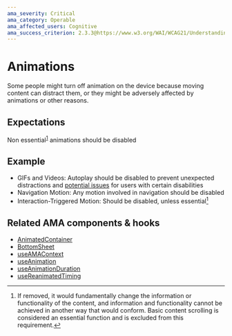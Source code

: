 ```yaml
---
ama_severity: Critical
ama_category: Operable
ama_affected_users: Cognitive
ama_success_criterion: 2.3.3@https://www.w3.org/WAI/WCAG21/Understanding/animation-from-interactions.html
---
```


# Animations

Some people might turn off animation on the device because moving content can distract them, or they might be adversely affected by animations or other reasons.

## Expectations

<AssistiveTechnology title="Reduce Motion">
    <When title="The user enables the Reduce Motion option">
        <Then noChildren>Non essential<sup id="fnref-1"><a href="#fn-1" class="footnote-ref">1</a></sup> animations should be disabled</Then>
    </When>
</AssistiveTechnology>

## Example

- GIFs and Videos: Autoplay should be disabled to prevent unexpected distractions and [potential issues](/guidelines/type-of-accessibility-issues#seizures) for users with certain disabilities
- Navigation Motion: Any motion involved in navigation should be disabled
- Interaction-Triggered Motion: Should be disabled, unless essential[^1]

## Related AMA components & hooks

- [AnimatedContainer](../components/animatedcontainer)
- [BottomSheet](../components/bottomsheet)
- [useAMAContext](../hooks/useAMAContext)
- [useAnimation](../hooks/useAnimation)
- [useAnimationDuration](../hooks/useanimationduration)
- [useReanimatedTiming](../hooks/useReanimatedTiming)

[^1]: If removed, it would fundamentally change the information or functionality of the content, and information and functionality cannot be achieved in another way that would conform. Basic content scrolling is considered an essential function and is excluded from this requirement.
